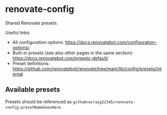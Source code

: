 # renovate-config

Shared Renovate presets.

Useful links:

- All configuration options: https://docs.renovatebot.com/configuration-options/
- Built-in presets (see also other pages in the same section): https://docs.renovatebot.com/presets-default/
- Preset definitions: https://github.com/renovatebot/renovate/tree/main/lib/config/presets/internal

## Available presets

Presets should be referenced as `github>ecraig12345/renovate-config:presetNameGoesHere`.

<!-- below this comment is updated by scripts/updateReadme.js -->

<!-- start auto section -->
